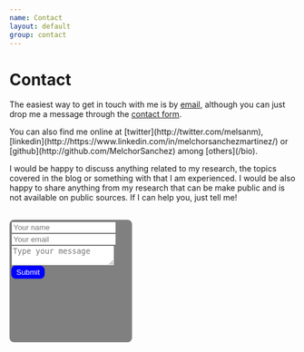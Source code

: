 ```yaml
---
name: Contact
layout: default
group: contact
---
```


<h1 class="page-header text-center"> Contact </h1>

<p class="text-justify">

The easiest way to get in touch with me is by [email]('mailto:sanchezmartinezmelchor@gmail.com), although you can just drop me a message through the [contact form](#contact-form).<br>
</p>

<p class="text-justify">
You can also find me online at [twitter](http://twitter.com/melsanm), [linkedin](http://https://www.linkedin.com/in/melchorsanchezmartinez/) or [github](http://github.com/MelchorSanchez) among [others](/bio).<br>
</p>

<p class="text-justify">
I would be happy to discuss anything related to my research, the topics covered in the blog or something with that I am experienced. I would be also happy to share anything from my research that can be make public and is not available on public sources.  If I can help you, just tell me!<br><br>
</p>

<div style="width:210px;height:210px;border:3px solid gray; border-radius: 8px;background-color:gray;" display="flex;" justify-content="center;">
<form action="https://formspree.io/f/xqkwagda" method="POST" id="contact-form">
 </label><input type="hidden" name="_subject" value="Contact request from personal website"></label>
 </label><input type="text" name="Name" placeholder="Your name"  data-validate-field="Name" required=True></label>
  </label><input type="email" class="fcf-form-control" name="_replyto" placeholder="Your email" required=True> </label>
 <textarea name="message" class="fcf-form-control" placeholder="Type your message" required=True></textarea>
 <button type="submit" style="background-color:blue; color:white; border:3px solid blue; border-radius: 8px" class="fcf-btn fcf-btn-primary fcf-btn-lg fcf-btn-block" left="50%">Submit</button>
</form>
</div>